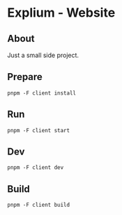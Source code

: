 # Explium - Website
## About

Just a small side project.
<!-- TODO: Add screenshot from the website -->

## Prepare

```terminal
pnpm -F client install
```

## Run

```terminal
pnpm -F client start
```

## Dev

```terminal
pnpm -F client dev
```

## Build

```terminal
pnpm -F client build
```